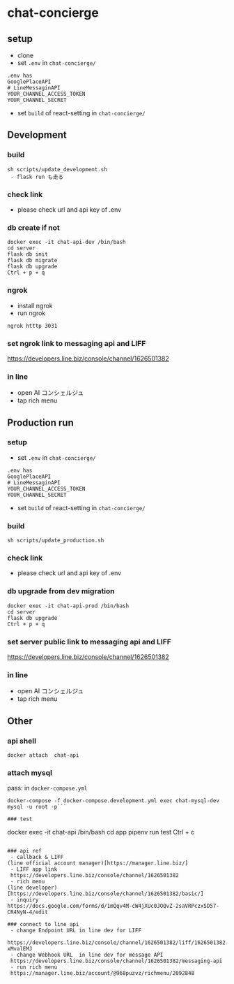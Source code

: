# chat-concierge

## setup
 - clone
 - set `.env` in `chat-concierge/`
 ``` 
 .env has
 GooglePlaceAPI
 # LineMessaginAPI
 YOUR_CHANNEL_ACCESS_TOKEN
 YOUR_CHANNEL_SECRET
 ```
 - set `build` of react-setting in `chat-concierge/`

## Development
### build
```
sh scripts/update_development.sh
 - flask run も走る
```

### check link
 - please check url and api key of .env  

### db create if not
```
docker exec -it chat-api-dev /bin/bash
cd server
flask db init
flask db migrate
flask db upgrade
Ctrl + p + q
```

### ngrok
 - install ngrok
 - run ngrok
 ```
 ngrok htttp 3031
 ```

### set ngrok link to messaging api and LIFF
 https://developers.line.biz/console/channel/1626501382

### in line
 - open AI コンシェルジュ
 - tap rich menu

## Production run
### setup
 - set `.env` in `chat-concierge/`
 ``` 
 .env has
 GooglePlaceAPI
 # LineMessaginAPI
 YOUR_CHANNEL_ACCESS_TOKEN
 YOUR_CHANNEL_SECRET
 ```
 - set `build` of react-setting in `chat-concierge/`

### build
```
sh scripts/update_production.sh
```

### check link
 - please check url and api key of .env  

### db upgrade from dev migration
```
docker exec -it chat-api-prod /bin/bash
cd server
flask db upgrade
Ctrl + p + q
```

### set server public link to messaging api and LIFF
 https://developers.line.biz/console/channel/1626501382

### in line
 - open AI コンシェルジュ
 - tap rich menu


## Other

### api shell
```
docker attach  chat-api
```

### attach mysql
pass: in `docker-compose.yml`
```
docker-compose -f docker-compose.development.yml exec chat-mysql-dev mysql -u root -p```

### test
```
docker exec -it chat-api /bin/bash
cd app
pipenv run test
Ctrl + c
```

### api ref
 - callback & LIFF  
(line official account manager)[https://manager.line.biz/]  
 - LIFF app link
 https://developers.line.biz/console/channel/1626501382
 - rich menu  
(line developer)[https://developers.line.biz/console/channel/1626501382/basic/]  
 - inquiry
https://docs.google.com/forms/d/1mQqv4M-cW4jXUc0JOQvZ-2saVRPczxSD57-CR4NyN-4/edit

### connect to line api
 - change Endpoint URL in line dev for LIFF  
 https://developers.line.biz/console/channel/1626501382/liff/1626501382-xMvalEMJ  
 - change Webhook URL  in line dev for message API  
 https://developers.line.biz/console/channel/1626501382/messaging-api
 - run rich menu  
 https://manager.line.biz/account/@968puzvz/richmenu/2092848

